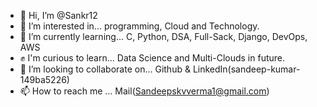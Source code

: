 - 👋 Hi, I’m @Sankr12
- 👀 I’m interested in... programming, Cloud and Technology.
- 🌱 I’m currently learning... C, Python, DSA, Full-Sack, Django, DevOps, AWS
- ✊️ I'm curious to learn... Data Science and Multi-Clouds in future.
- 💞️ I’m looking to collaborate on... Github & LinkedIn(sandeep-kumar-149ba5226)
- 📫 How to reach me ... Mail(Sandeepskvverma1@gmail.com)

<!---
Sankr12/Sankr12 is a ✨ special ✨ repository because its `README.md` (this file) appears on your GitHub profile.
You can click the Preview link to take a look at your changes.
--->
